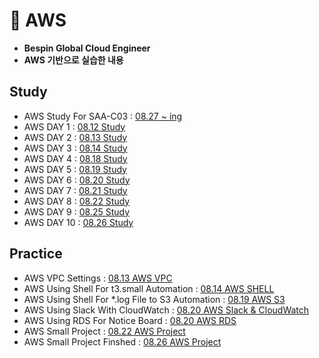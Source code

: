 # 📗 AWS
- **Bespin Global Cloud Engineer**
- **AWS 기반으로 실습한 내용**
## Study
- AWS Study For SAA-C03 : [08.27 ~ ing](https://www.notion.so/psjrepository/SAA-2603d86ddbdc80829dbbdf0dea2ba496)
- AWS DAY 1 : [08.12 Study](https://www.notion.so/psjrepository/DAY-21-24d3d86ddbdc807196a6ebca7ddcb814)
- AWS DAY 2 : [08.13 Study](https://www.notion.so/psjrepository/DAY-22-24e3d86ddbdc806f99a1d73e214940e8)
- AWS DAY 3 : [08.14 Study](https://www.notion.so/psjrepository/DAY-23-24f3d86ddbdc80dab631c8302ecb4daf)
- AWS DAY 4 : [08.18 Study](https://www.notion.so/psjrepository/DAY-24-2533d86ddbdc80c4ac3fd852120b4607)
- AWS DAY 5 : [08.19 Study](https://www.notion.so/psjrepository/DAY-25-2543d86ddbdc80568b83fef67c889168)
- AWS DAY 6 : [08.20 Study](https://www.notion.so/psjrepository/DAY-26-2553d86ddbdc80149675d4b760a0a0f1)
- AWS DAY 7 : [08.21 Study](https://www.notion.so/psjrepository/DAY-27-2563d86ddbdc808f8106cd61aee83cd0)
- AWS DAY 8 : [08.22 Study](https://www.notion.so/psjrepository/DAY-28-2573d86ddbdc802d8dedc753ea33289a)
- AWS DAY 9 : [08.25 Study](https://www.notion.so/psjrepository/DAY-29-25a3d86ddbdc80a9b577f68a1ffa75bf)
- AWS DAY 10 : [08.26 Study](https://www.notion.so/psjrepository/DAY-30-25a3d86ddbdc80a1a7efd10a0a5b5c0d)
## Practice
- AWS VPC Settings : [08.13 AWS VPC](practice/01_AWS.md)
- AWS Using Shell For t3.small Automation : [08.14 AWS SHELL](practice/02_AWS.md)
- AWS Using Shell For *.log File to S3 Automation : [08.19 AWS S3](practice/03_AWS.md)
- AWS Using Slack With CloudWatch : [08.20 AWS Slack & CloudWatch](practice/04_AWS.md)
- AWS Using RDS For Notice Board : [08.20 AWS RDS](practice/05_AWS.md)
- AWS Small Project : [08.22 AWS Project](practice/06_AWS.md)
- AWS Small Project Finshed : [08.26 AWS Project](practice/07_AWS.md)